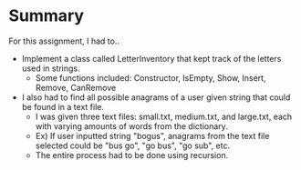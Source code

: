 # Summary

For this assignment, I had to..
- Implement a class called LetterInventory that kept track of the letters used in strings.
  - Some functions included: Constructor, IsEmpty, Show, Insert, Remove, CanRemove
- I also had to find all possible anagrams of a user given string that could be found in a text file.
  - I was given three text files: small.txt, medium.txt, and large.txt, each with varying amounts of words from the dictionary.
  - Ex) If user inputted string "bogus", anagrams from the text file selected could be "bus go", "go bus", "go sub", etc.
  - The entire process had to be done using recursion.
